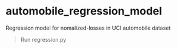 # automobile_regression_model
Regression model for nomalized-losses in UCI automobile dataset

> Run regression.py
